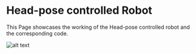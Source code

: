 # Head-pose controlled Robot
This Page showcases the working of the Head-pose controlled robot and the corresponding code.

![alt text](https://github.com/tarunmadhira/Head-pose__controlled_Robot/blob/master/IMG_20191006_181805.jpg)
